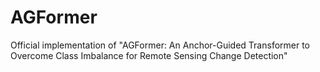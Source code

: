 # AGFormer
Official implementation of "AGFormer: An Anchor-Guided Transformer to Overcome Class Imbalance for Remote Sensing Change Detection"
